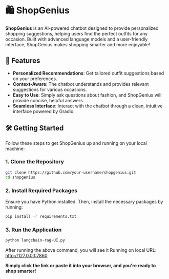 # 🛍️ ShopGenius

**ShopGenius** is an AI-powered chatbot designed to provide personalized shopping suggestions, helping users find the perfect outfits for any occasion. Built with advanced language models and a user-friendly interface, ShopGenius makes shopping smarter and more enjoyable!

## 🚀 Features

- **Personalized Recommendations**: Get tailored outfit suggestions based on your preferences.
- **Context-Aware**: The chatbot understands and provides relevant suggestions for various occasions.
- **Easy to Use**: Simply ask questions about fashion, and ShopGenius will provide concise, helpful answers.
- **Seamless Interface**: Interact with the chatbot through a clean, intuitive interface powered by Gradio.

## 🛠️ Getting Started

Follow these steps to get ShopGenius up and running on your local machine:

### 1. Clone the Repository

```bash
git clone https://github.com/your-username/shopgenius.git
cd shopgenius
```

### 2. Install Required Packages

Ensure you have Python installed. Then, install the necessary packages by running:

```bash
pip install -r requirements.txt
```

### 3. Run the Application

```bash
python langchain-rag-UI.py
```
After running the above command, you will see it Running on local URL:  http://127.0.0.1:7860

**Simply click the link or paste it into your browser, and you're ready to shop smarter!**
